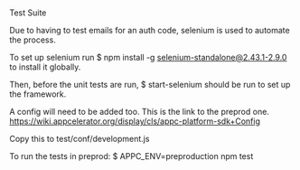 ###
Test Suite

Due to having to test emails for an auth code, selenium is used to automate the process.

To set up selenium run
 $ npm install -g selenium-standalone@2.43.1-2.9.0
to install  it globally.

Then, before the unit tests are run,
 $ start-selenium
should be run to set up the framework.

A config will need to be added too. This is the link to the preprod one.
https://wiki.appcelerator.org/display/cls/appc-platform-sdk+Config

Copy this to test/conf/development.js

To run the tests in preprod:
$ APPC_ENV=preproduction npm test
